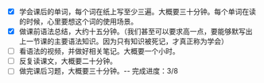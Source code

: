 - [x] 学会课后的单词，每个词在纸上写至少三遍。大概要三十分钟。每个单词在读的时候，心里要想这个词的使用场景。
- [x] 做课前语法总结，大约十五分钟。（我们甚至可以要求高一点，要能够默写出上一节课的主要语法知识。因为只有知识被死记，才真正称为学会）
- [ ] 看语法的视频，并做好相关笔记。大概要一个小时。
- [ ] 反复读课文，大概要二十分钟。
- [ ] 做完课后习题，大概要三十分钟。-- 完成进度：3/8